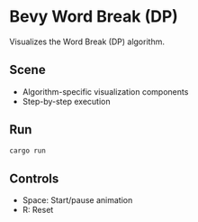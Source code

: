 # Bevy Word Break (DP)

Visualizes the Word Break (DP) algorithm.

## Scene
- Algorithm-specific visualization components
- Step-by-step execution

## Run
```bash
cargo run
```

## Controls
- Space: Start/pause animation
- R: Reset
